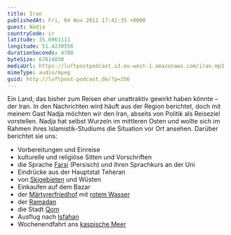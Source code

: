 ```yaml
---
title: Iran
publishedAt: Fri, 04 Nov 2011 17:42:35 +0000
guest: Nadja
countryCode: ir
latitude: 35.6961111
longitude: 51.4230556
durationSeconds: 4788
byteSize: 67614830
mediaUrl: https://luftpostpodcast.s3.eu-west-1.amazonaws.com/iran.mp3
mimeType: audio/mpeg
guid: http://luftpost-podcast.de/?p=356
---
```


Ein Land, das bisher zum Reisen eher unattraktiv gewirkt haben könnte – der Iran. In den Nachrichten wird häuft aus der Region berichtet, doch mit meinem Gast Nadja möchten wir den Iran, abseits von Politik als Reiseziel vorstellen. Nadja hat selbst Wurzeln im mittleren Osten und wollte sich im Rahmen ihres Islamistik-Studiums die Situation vor Ort ansehen. Darüber berichtet sie uns: 
* Vorbereitungen und Einreise
* kulturelle und religiöse Sitten und Vorschriften
* die Sprache [Farsi](http://de.wikipedia.org/wiki/Persische%5FSprache) (Persisch) und ihren Sprachkurs an der Uni
* Eindrücke aus der Hauptstat Teheran
* von [Skigebieten](http://www.iranski.com/resorts/) und Wüsten
* Einkaufen auf dem Bazar
* der [Märtyrerfriedhof](http://de.wikipedia.org/wiki/Behesht-e%5FZahra) mit [rotem Wasser](http://images.lightstalkers.org/images/870090/14%5FIran-Iraq%5Fwar%5F140.jpg)
* der [Ramadan](http://al-sakina.de/inhalt/bibliothek/fasten/fasten.html)
* die Stadt [Qom](http://de.wikipedia.org/wiki/Qom)
* Ausflug nach [Isfahan](http://de.wikipedia.org/wiki/Isfahan)
* Wochenendfahrt ans [kaspische Meer](http://de.wikipedia.org/wiki/Kaspisches%5FMeer)
